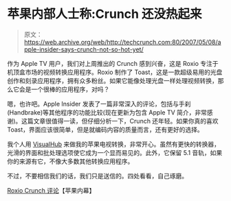 # 苹果内部人士称:Crunch 还没热起来

> 原文：<https://web.archive.org/web/http://techcrunch.com:80/2007/05/08/apple-insider-says-crunch-not-so-hot-yet/>

作为 Apple TV 用户，我们对上周推出的 Crunch 感到兴奋，这是 Roxio 专注于机顶盒市场的视频转换应用程序。Roxio 制作了 Toast，这是一款超级易用的光盘创作和刻录应用程序，拥有众多粉丝。如果它能像处理光盘一样处理视频转换，那么它会是一个很棒的应用程序，对吗？

嗯，也许吧。Apple Insider 发表了一篇非常深入的评论，包括与手刹(Handbrake)等其他程序的功能比较(现在更新为包含 Apple TV 简介，非常感谢)。这篇文章很值得一读，但仔细分析一下，Crunch 还年轻。如果你真的喜欢 Toast，界面应该很简单，但是就编码内容的质量而言，还有更好的选择。

我个人用 [VisualHub](https://web.archive.org/web/20150907120138/http://www.techspansion.com/visualhub/) 来做我的苹果电视转换，非常开心。虽然有更快的转换器，光滑的界面和批处理选项使它成为一个显而易见的。此外，它保留 5.1 音轨，如果你的来源有它，不像大多数其他转换应用程序。

不过，不要相信我们的话，我们只是送信的。四处看看，自己琢磨。

[Roxio Crunch 评论](https://web.archive.org/web/20150907120138/http://www.appleinsider.com/articles/07/05/07/converting_movies_for_apple_tv_using_roxio_crunch_an_in_depth_review.html&page=1)【苹果内幕】